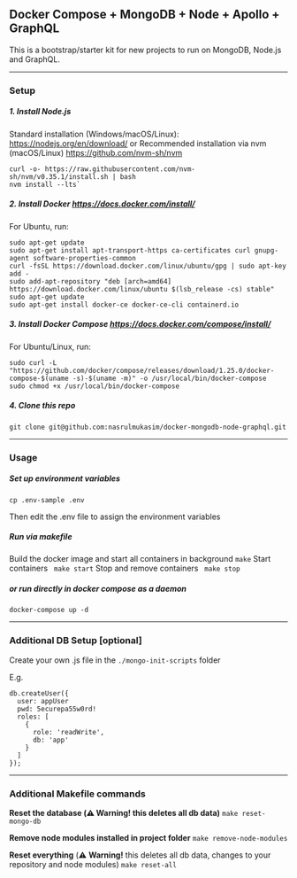 ## Docker Compose + MongoDB + Node + Apollo + GraphQL
This is a bootstrap/starter kit for new projects to run on MongoDB, Node.js and GraphQL.

---
### Setup 
##### 1. Install Node.js
Standard installation (Windows/macOS/Linux): https://nodejs.org/en/download/
or
Recommended installation via nvm (macOS/Linux) https://github.com/nvm-sh/nvm
  ```
  curl -o- https://raw.githubusercontent.com/nvm-sh/nvm/v0.35.1/install.sh | bash
  nvm install --lts`
  ```
     
##### 2. Install Docker https://docs.docker.com/install/
For Ubuntu, run:
```
sudo apt-get update
sudo apt-get install apt-transport-https ca-certificates curl gnupg-agent software-properties-common
curl -fsSL https://download.docker.com/linux/ubuntu/gpg | sudo apt-key add -
sudo add-apt-repository "deb [arch=amd64] https://download.docker.com/linux/ubuntu $(lsb_release -cs) stable"
sudo apt-get update
sudo apt-get install docker-ce docker-ce-cli containerd.io
```

##### 3. Install Docker Compose https://docs.docker.com/compose/install/
For Ubuntu/Linux, run:
```
sudo curl -L "https://github.com/docker/compose/releases/download/1.25.0/docker-compose-$(uname -s)-$(uname -m)" -o /usr/local/bin/docker-compose
sudo chmod +x /usr/local/bin/docker-compose
```

##### 4. Clone this repo
```git clone git@github.com:nasrulmukasim/docker-mongodb-node-graphql.git ```

---
### Usage

##### Set up environment variables
```
cp .env-sample .env
```
Then edit the .env file to assign the environment variables

##### Run via makefile
Build the docker image and start all containers in background
```make```
Start containers
``` make start```
Stop and remove containers
``` make stop```

##### or run directly in docker compose as a daemon
```docker-compose up -d```

---

### Additional DB Setup [optional]

Create your own .js file in the `./mongo-init-scripts` folder

E.g.
```
db.createUser({
  user: appUser
  pwd: 5ecurepa55w0rd!
  roles: [
    {
      role: 'readWrite',
      db: 'app'
    }
  ]
});
```

---
### Additional Makefile commands
**Reset the database (:warning: **Warning!** this deletes all db data)**
```make reset-mongo-db```

**Remove node modules installed in project folder**
```make remove-node-modules```

**Reset everything** (:warning: **Warning!** this deletes all db data, changes to your repository and node modules)
```make reset-all```
